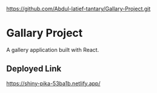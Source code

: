 
https://github.com/Abdul-latief-tantary/Gallary-Project.git
# Gallary Project

A gallery application built with React.

## Deployed Link
https://shiny-pika-53ba1b.netlify.app/

